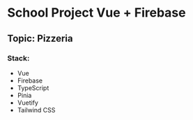 # School Project Vue + Firebase

## Topic: Pizzeria

### Stack:

- Vue
- Firebase
- TypeScript
- Pinia
- Vuetify
- Tailwind CSS
